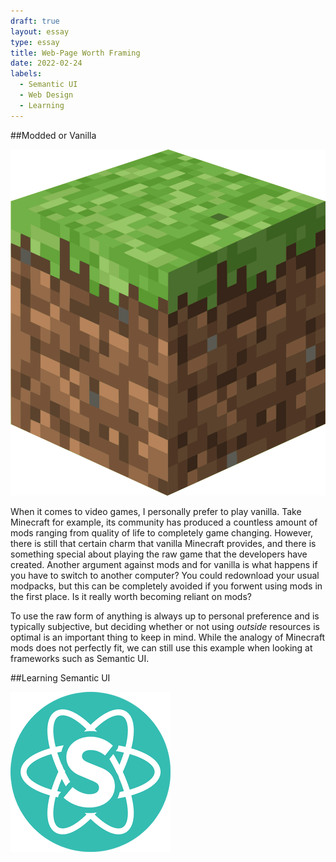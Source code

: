 ```yaml
---
draft: true
layout: essay
type: essay
title: Web-Page Worth Framing
date: 2022-02-24
labels:
  - Semantic UI
  - Web Design
  - Learning
---
```


##Modded or Vanilla

<img class="ui medium right floated image" src="../images/minecraft-logo.png" alt="minecraft logo">

When it comes to video games, I personally prefer to play vanilla. Take Minecraft for example, 
its community has produced a countless amount of mods ranging from quality of life to completely 
game changing. However, there is still that certain charm that vanilla Minecraft provides, and 
there is something special about playing the raw game that the developers have created. Another 
argument against mods and for vanilla is what happens if you have to switch to another computer?
You could redownload your usual modpacks, but this can be completely avoided if you forwent 
using mods in the first place. Is it really worth becoming reliant on mods?

To use the raw form of anything is always up to personal preference and is typically subjective, 
but deciding whether or not using *outside* resources is optimal is an important thing to keep 
in mind. While the analogy of Minecraft mods does not perfectly fit, we can still use this 
example when looking at frameworks such as Semantic UI.

##Learning Semantic UI

<img class="ui medium right floated image" src="../images/semantic-ui-logo.png" alt="semantic ui">

